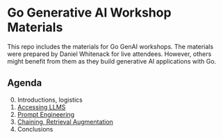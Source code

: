 # Go Generative AI Workshop Materials

This repo includes the materials for Go GenAI workshops. The materials were prepared by Daniel Whitenack for live attendees. However, others might benefit from them as they build generative AI applications with Go. 

## Agenda

0. Introductions, logistics
1. [Accessing LLMS](accessing-llms)
2. [Prompt Engineering](prompt-engineering)
4. [Chaining, Retrieval Augmentation](retrieval-augmentation)
5. Conclusions